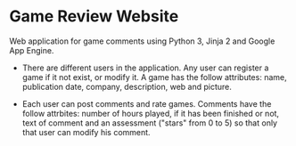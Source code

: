 # Game Review Website

Web application for game comments using Python 3, Jinja 2 and Google App Engine.

- There are different users in the application. Any user can register a game if it not exist, or modify it. A game has the follow attributes: name, publication date, company, description, web and picture.

- Each user can post comments and rate games. Comments have the follow attrbites: number of hours played, if it has been finished or not, text of comment and an assessment ("stars" from 0 to 5) so that only that user can modify his comment.
